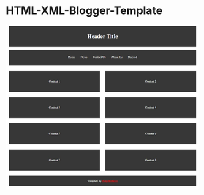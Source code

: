 # HTML-XML-Blogger-Template

<p align="center"><img src="https://github.com/FilipKufalov/HTML-XML-Blogger-Template/blob/main/img/gridTemplate.jpg"></p>
